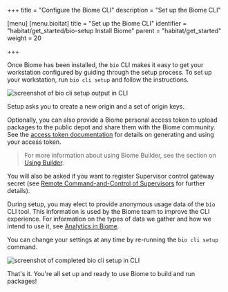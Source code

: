 +++
title = "Configure the Biome CLI"
description = "Set up the Biome CLI"

[menu]
  [menu.bioitat]
    title = "Set up the Biome CLI"
    identifier = "habitat/get_started/bio-setup Install Biome"
    parent = "habitat/get_started"
    weight = 20

+++

Once Biome has been installed, the `bio` CLI makes it easy to get your workstation configured by guiding through the setup process. To set up your workstation, run `bio cli setup` and follow the instructions.

<img alt="screenshot of bio cli setup output in CLI" src="/images/screenshots/bio-setup.png">

Setup asks you to create a new origin and a set of origin keys.

Optionally, you can also provide a Biome personal access token to upload packages to the public depot and share them with the Biome community. See the [access token documentation](/docs/using-builder/#builder-token) for details on generating and using your access token.

> For more information about using Biome Builder, see the section on [Using Builder](/docs/using-builder/).

You will also be asked if you want to register Supervisor control gateway secret (see [Remote Command-and-Control of Supervisors](/docs/using-habitat/#remote-control) for further details).

During setup, you may elect to provide anonymous usage data of the `bio` CLI tool. This information is used by the Biome team to improve the CLI experience.
For information on the types of data we gather and how we intend to use it, see [Analytics in Biome](/docs/about-analytics).

You can change your settings at any time by re-running the `bio cli setup` command.

<img alt="screenshot of completed bio cli setup in CLI" src="/images/screenshots/bio-setup-complete.png">

That's it. You're all set up and ready to use Biome to build and run packages!
